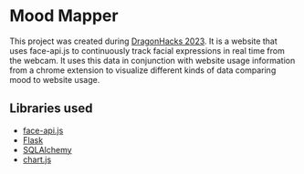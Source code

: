 # Mood Mapper
This project was created during [DragonHacks 2023](https://dragonhacks-2023.devpost.com/).
It is a website that uses face-api.js to continuously track facial expressions in real time from the webcam. 
It uses this data in conjunction with website usage information from a chrome extension to visualize different kinds of data comparing mood to website usage.

## Libraries used
- [face-api.js](https://justadudewhohacks.github.io/face-api.js/docs/index.html)
- [Flask](https://flask.palletsprojects.com/en/2.0.x/)
- [SQLAlchemy](https://www.sqlalchemy.org/)
- [chart.js](https://www.chartjs.org/)